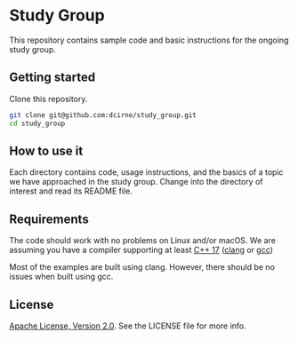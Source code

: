# Study Group

This repository contains sample code and basic instructions for the ongoing study group.

## Getting started

Clone this repository.

```bash
git clone git@github.com:dcirne/study_group.git
cd study_group
```

## How to use it

Each directory contains code, usage instructions, and the basics of a topic we have approached in the study group. Change into the directory of interest and read its README file.

## Requirements

The code should work with no problems on Linux and/or macOS. We are assuming you have a compiler supporting at least [C++ 17](https://isocpp.org/std/status) ([clang](https://clang.llvm.org) or [gcc](https://gcc.gnu.org))

Most of the examples are built using clang. However, there should be no issues when built using gcc.

## License

[Apache License, Version 2.0](http://www.apache.org/licenses/LICENSE-2.0). See the LICENSE file for more info.
